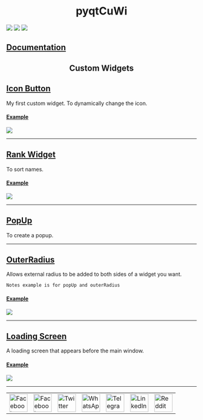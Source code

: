 <h1 align=center> pyqtCuWi </h1>
<p>
  <img src="https://img.shields.io/badge/python-3.6%2B-informational?style=flat-square&logo=python">
  <img src="https://img.shields.io/badge/license-GPL%203.0-succes.svg?style=flat-square&logo=license">
  <img src="https://img.shields.io/badge/version-1.1.0-important?style=flat-square">
</p>

<h2> <a href="https://github.com/myygunduz/pyqtCuWi/blob/main/documentation.md">Documentation</a></h2>
<h2 align=center>Custom Widgets</h2>


## [Icon Button](https://github.com/myygunduz/pyqtCuWi/blob/main/documentation.md#iconbutton)

My first custom widget. To dynamically change the icon.
#### [Example](https://github.com/myygunduz/pyqtCuwi/blob/main/example/exampleOfIconButton.py)
<img src="https://github.com/myygunduz/pyqtCuWi/blob/main/gifs/iconButton.gif">

<hr>

## [Rank Widget](https://github.com/myygunduz/pyqtCuWi/blob/main/documentation.md#rank-widget)

To sort names.
#### [Example](https://github.com/myygunduz/pyqtCuwi/blob/main/example/exampleOfRankWidget.py)
<img src="https://github.com/myygunduz/pyqtCuWi/blob/main/gifs/rankWidget.gif">

<hr>

## [PopUp](https://github.com/myygunduz/pyqtCuWi/blob/main/documentation.md#pop-up)

To create a popup.

<hr>

## [OuterRadius](https://github.com/myygunduz/pyqtCuWi/blob/main/documentation.md#outer-radius)

Allows external radius to be added to both sides of a widget you want.


```Notes example is for popUp and outerRadius ```
#### [Example](https://github.com/myygunduz/pyqtCuwi/blob/main/example/exampeOfPopUp%26OuterRadius.py)
<img src="https://github.com/myygunduz/pyqtCuWi/blob/main/gifs/popUp&outerRadius.gif">

<hr>

## [Loading Screen](https://github.com/myygunduz/pyqtCuWi/blob/main/documentation.md#loading-screen)

A loading screen that appears before the main window.

#### [Example](https://github.com/myygunduz/pyqtCuwi/blob/main/example/exampleOfLoadingScreen.py)
<img src="https://github.com/myygunduz/pyqtCuWi/blob/main/gifs/loadingScreen.gif">


<hr>
<table align='center'>
    <tr>
        <td>
            <a href="https://web.facebook.com/sharer.php?t=This%20repo%20is%20great,%20check%20it%20out&u=https://github.com/myygunduz/pyqtCuWi&_rdc=1&_rdr" >
                <img src="https://github.com/myygunduz/Badge-Link-Creater/blob/main/Assets/icons/facebook.svg" height="48" width="48" alt="Facebook"/>
            </a>
        </td>
        <td>
            <a href="https://www.facebook.com/dialog/send?link=https://github.com/myygunduz/pyqtCuWi&app_id=291494419107518&redirect_uri=https://github.com/myygunduz/pyqtCuWi" >
                <img src="https://github.com/myygunduz/Badge-Link-Creater/blob/main/Assets/icons/messenger.svg" height="48" width="48" alt="Facebook Messenger"/>
            </a>
        </td>
        <td>
            <a href="https://twitter.com/intent/tweet?text=This%20repo%20is%20great,%20check%20it%20out&url=https://github.com/myygunduz/pyqtCuWi" >
                <img src="https://github.com/myygunduz/Badge-Link-Creater/blob/main/Assets/icons/twitter.svg" height="48" width="48" alt="Twitter"/>
            </a>
        </td>
        <td>
            <a href="https://web.whatsapp.com/send?text=This%20repo%20is%20great,%20check%20it%20out https://github.com/myygunduz/pyqtCuWi" >
                <img src="https://github.com/myygunduz/Badge-Link-Creater/blob/main/Assets/icons/whatsapp.svg" height="48" width="48" alt="WhatsApp"/>
            </a>
        </td>
        <td>
            <a href="https://t.me/share/url?url=https://github.com/myygunduz/pyqtCuWi&text=GThis%20repo%20is%20great,%20check%20it%20out" >
                <img src="https://github.com/myygunduz/Badge-Link-Creater/blob/main/Assets/icons/telegram.svg" height="48" width="48" alt="Telegram"/>
            </a>
        </td>
        <td>
            <a href="https://www.linkedin.com/shareArticle?title=This%20repo%20is%20great,%20check%20it%20out&url=https://github.com/myygunduz/pyqtCuWi" >
                <img src="https://github.com/myygunduz/Badge-Link-Creater/blob/main/Assets/icons/linkedin.svg" height="48" width="48" alt="LinkedIn"/>
            </a>
        </td>
        <td>
            <a href="https://www.reddit.com/submit?title=This%20repo%20is%20great,%20check%20it%20out&url=https://github.com/myygunduz/pyqtCuWi" >
                <img src="https://github.com/myygunduz/Badge-Link-Creater/blob/main/Assets/icons/reddit.svg" height="48" width="48" alt="Reddit"/>
            </a>
        </td>
    </tr>

</table>


